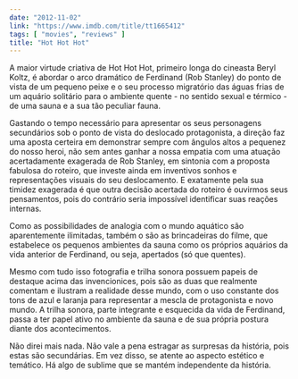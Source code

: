 ```yaml
---
date: "2012-11-02"
link: "https://www.imdb.com/title/tt1665412"
tags: [ "movies", "reviews" ]
title: "Hot Hot Hot"
---
```

A maior virtude criativa de Hot Hot Hot, primeiro longa do cineasta Beryl Koltz, é abordar o arco dramático de Ferdinand (Rob Stanley) do ponto de vista de um pequeno peixe e o seu processo migratório das águas frias de um aquário solitário para o ambiente quente - no sentido sexual e térmico - de uma sauna e a sua tão peculiar fauna.

Gastando o tempo necessário para apresentar os seus personagens secundários sob o ponto de vista do deslocado protagonista, a direção faz uma aposta certeira em demonstrar sempre com ângulos altos a pequenez do nosso heroi, não sem antes ganhar a nossa empatia com uma atuação acertadamente exagerada de Rob Stanley, em sintonia com a proposta fabulosa do roteiro, que investe ainda em inventivos sonhos e representações visuais do seu deslocamento. E exatamente pela sua timidez exagerada é que outra decisão acertada do roteiro é ouvirmos seus pensamentos, pois do contrário seria impossível identificar suas reações internas.

Como as possibilidades de analogia com o mundo aquático são aparentemente ilimitadas, também o são as brincadeiras do filme, que estabelece os pequenos ambientes da sauna como os próprios aquários da vida anterior de Ferdinand, ou seja, apertados (só que quentes).

Mesmo com tudo isso fotografia e trilha sonora possuem papeis de destaque acima das invencionices, pois são as duas que realmente comentam e ilustram a realidade desse mundo, com o uso constante dos tons de azul e laranja para representar a mescla de protagonista e novo mundo. A trilha sonora, parte integrante e esquecida da vida de Ferdinand, passa a ter papel ativo no ambiente da sauna e de sua própria postura diante dos acontecimentos.

Não direi mais nada. Não vale a pena estragar as surpresas da história, pois estas são secundárias. Em vez disso, se atente ao aspecto estético e temático. Há algo de sublime que se mantém independente da história.
